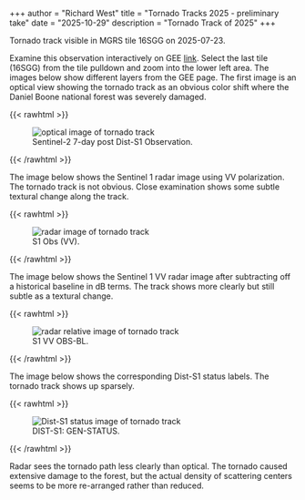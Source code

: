+++
author = "Richard West"
title = "Tornado Tracks 2025 - preliminary take"
date = "2025-10-29"
description = "Tornado Track of 2025"
+++

Tornado track visible in MGRS tile 16SGG on 2025-07-23.

Examine this observation interactively on GEE [link](https://code.earthengine.google.com/dd60c27ccc7b378f5195205c06505f56).
Select the last tile (16SGG) from the tile pulldown and
zoom into the lower left area.
The images below show different layers from the GEE page.
The first image is an optical view showing the tornado track as
an obvious color shift where the Daniel Boone national forest was
severely damaged.

{{< rawhtml >}}
<figure>
  <img src="" id="hls1" alt="optical image of tornado track">
  <figcaption>Sentinel-2 7-day post Dist-S1 Observation.</figcaption>
</figure>
<script>
document.addEventListener("DOMContentLoaded", () => {
  const pathPrefix = window.location.pathname.includes('/dist-s1-blog/') ? '/dist-s1-blog' : '';
  const postUrl = `${pathPrefix}/posts/tornado_tracks/hls1.png`;
  const image = document.getElementById("hls1");
  if (image) {
    image.src = postUrl;
  } else {
    console.error("Image element not found");
  }
});
</script>
{{< /rawhtml >}}

The image below shows the Sentinel 1 radar image using VV polarization.
The tornado track is not obvious.
Close examination shows some subtle textural change along the track.

{{< rawhtml >}}
<figure>
  <img src="" id="s1obs" alt="radar image of tornado track">
  <figcaption>S1 Obs (VV).</figcaption>
</figure>
<script>
document.addEventListener("DOMContentLoaded", () => {
  const pathPrefix = window.location.pathname.includes('/dist-s1-blog/') ? '/dist-s1-blog' : '';
  const postUrl = `${pathPrefix}/posts/tornado_tracks/s1obs.png`;
  const image = document.getElementById("s1obs");
  if (image) {
    image.src = postUrl;
  } else {
    console.error("Image element not found");
  }
});
</script>
{{< /rawhtml >}}

The image below shows the Sentinel 1 VV radar image after subtracting off
a historical baseline in dB terms.
The track shows more clearly but still subtle as
a textural change.

{{< rawhtml >}}
<figure>
  <img src="" id="s1obs_rel" alt="radar relative image of tornado track">
  <figcaption>S1 VV OBS-BL.</figcaption>
</figure>
<script>
document.addEventListener("DOMContentLoaded", () => {
  const pathPrefix = window.location.pathname.includes('/dist-s1-blog/') ? '/dist-s1-blog' : '';
  const postUrl = `${pathPrefix}/posts/tornado_tracks/s1obs_rel.png`;
  const image = document.getElementById("s1obs_rel");
  if (image) {
    image.src = postUrl;
  } else {
    console.error("Image element not found");
  }
});
</script>
{{< /rawhtml >}}

The image below shows the corresponding Dist-S1 status labels.
The tornado track shows up sparsely.

{{< rawhtml >}}
<figure>
  <img src="" id="s1status" alt="Dist-S1 status image of tornado track">
  <figcaption>DIST-S1: GEN-STATUS.</figcaption>
</figure>
<script>
document.addEventListener("DOMContentLoaded", () => {
  const pathPrefix = window.location.pathname.includes('/dist-s1-blog/') ? '/dist-s1-blog' : '';
  const postUrl = `${pathPrefix}/posts/tornado_tracks/s1status.png`;
  const image = document.getElementById("s1status");
  if (image) {
    image.src = postUrl;
  } else {
    console.error("Image element not found");
  }
});
</script>
{{< /rawhtml >}}

Radar sees the tornado path less clearly than optical.
The tornado caused extensive damage to the forest, but the actual
density of scattering centers seems to be more re-arranged rather
than reduced.
